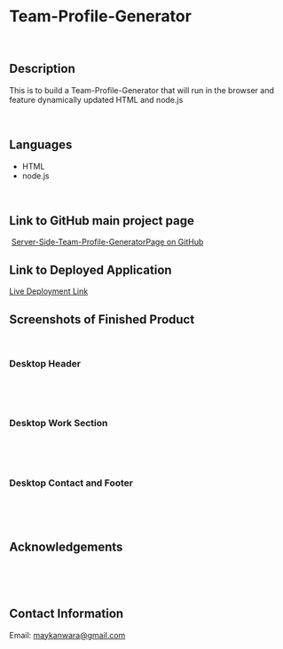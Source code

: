 # Team-Profile-Generator


​
## Description
​This is to build a Team-Profile-Generator that will run in the browser and feature dynamically updated HTML and node.js

​
## Languages

- HTML
- node.js

​
## Link to GitHub main project page
​
[Server-Side-Team-Profile-GeneratorPage on GitHub](https://github.com/Maykanwara/Team-Profile-Generator)
​
## Link to Deployed Application

[Live Deployment Link](https://maykanwara.github.io/Team-Profile-Generator)
​
## Screenshots of Finished Product
​
### Desktop Header
​

​
### Desktop Work Section
​

​
### Desktop Contact and Footer
​

​
## Acknowledgements
​

​
## Contact Information
​Email: maykanwara@gmail.com












<!-- GIVEN a command-line application that accepts user input
WHEN I am prompted for my team members and their information
THEN an HTML file is generated that displays a nicely formatted team roster based on user input
WHEN I click on an email address in the HTML
THEN my default email program opens and populates the TO field of the email with the address
WHEN I click on the GitHub username
THEN that GitHub profile opens in a new tab
WHEN I start the application
THEN I am prompted to enter the team manager’s name, employee ID, email address, and office number
WHEN I enter the team manager’s name, employee ID, email address, and office number
THEN I am presented with a menu with the option to add an engineer or an intern or to finish building my team
WHEN I select the engineer option
THEN I am prompted to enter the engineer’s name, ID, email, and GitHub username, and I am taken back to the menu
WHEN I select the intern option
THEN I am prompted to enter the intern’s name, ID, email, and school, and I am taken back to the menu
WHEN I decide to finish building my team
THEN I exit the application, and the HTML is generated -->